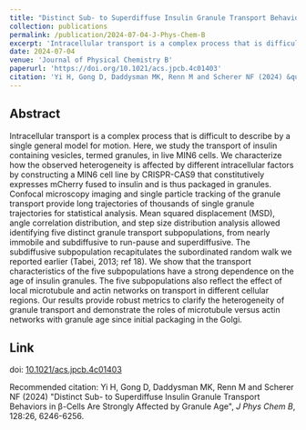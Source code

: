 ```yaml
---
title: "Distinct Sub- to Superdiffuse Insulin Granule Transport Behaviors in β-Cells Are Strongly Affected by Granule Age"
collection: publications
permalink: /publication/2024-07-04-J-Phys-Chem-B
excerpt: 'Intracellular transport is a complex process that is difficult to describe by a single general model for motion. Here, we study the transport of insulin containing vesicles, termed granules, in live MIN6 cells. We characterize how the observed heterogeneity is affected by different intracellular factors.'
date: 2024-07-04
venue: 'Journal of Physical Chemistry B'
paperurl: 'https://doi.org/10.1021/acs.jpcb.4c01403'
citation: 'Yi H, Gong D, Daddysman MK, Renn M and Scherer NF (2024) &quot;Distinct Sub- to Superdiffuse Insulin Granule Transport Behaviors in β-Cells Are Strongly Affected by Granule Age&quot;, <i>J Phys Chem B</i>, 128:26, 6246-6256.'
---
```


## Abstract
Intracellular transport is a complex process that is difficult to describe by a single general model for motion. Here, we study the transport of insulin containing vesicles, termed granules, in live MIN6 cells. We characterize how the observed heterogeneity is affected by different intracellular factors by constructing a MIN6 cell line by CRISPR-CAS9 that constitutively expresses mCherry fused to insulin and is thus packaged in granules. Confocal microscopy imaging and single particle tracking of the granule transport provide long trajectories of thousands of single granule trajectories for statistical analysis. Mean squared displacement (MSD), angle correlation distribution, and step size distribution analysis allowed identifying five distinct granule transport subpopulations, from nearly immobile and subdiffusive to run-pause and superdiffusive. The subdiffusive subpopulation recapitulates the subordinated random walk we reported earlier (Tabei, 2013; ref 18). We show that the transport characteristics of the five subpopulations have a strong dependence on the age of insulin granules. The five subpopulations also reflect the effect of local microtubule and actin networks on transport in different cellular regions. Our results provide robust metrics to clarify the heterogeneity of granule transport and demonstrate the roles of microtubule versus actin networks with granule age since initial packaging in the Golgi.   

## Link
doi: [10.1021/acs.jpcb.4c01403](https://doi.org/10.1021/acs.jpcb.4c01403)    

Recommended citation: Yi H, Gong D, Daddysman MK, Renn M and Scherer NF (2024) "Distinct Sub- to Superdiffuse Insulin Granule Transport Behaviors in β-Cells Are Strongly Affected by Granule Age", <i>J Phys Chem B</i>, 128:26, 6246-6256.

